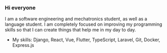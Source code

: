 ### Hi everyone <br/>
I am a software engineering and mechatronics student, as well as a language student. I am completely focused on improving my programming skills so that I can create things that help me in my day to day. <br/>

- My skills: Django, React, Vue, Flutter, TypeScript, Laravel, Git, Docker, Express.js










